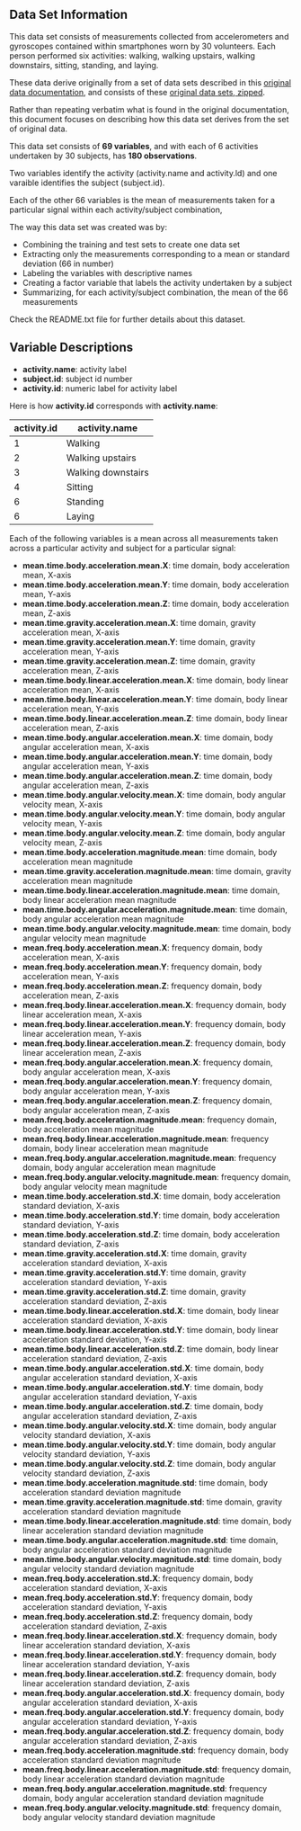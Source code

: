 Data Set Information
--------------------
This data set consists of measurements collected from accelerometers and gyroscopes contained within smartphones worn by 30 volunteers. Each person performed six activities: walking, walking upstairs, walking downstairs, sitting, standing, and laying. 

These data derive originally from a set of data sets described in this [original data documentation](http://archive.ics.uci.edu/ml/datasets/Human+Activity+Recognition+Using+Smartphones), and consists of these [original data sets, zipped](http://archive.ics.uci.edu/ml/machine-learning-databases/00240/UCI%20HAR%20Dataset.zip).

Rather than repeating verbatim what is found in the original documentation, this document focuses on describing how this data set derives from the set of original data.

This data set consists of **69 variables**, and with each of 6 activities undertaken by 30 subjects, has **180 observations**. 

Two variables identify the activity (activity.name and activity.ld) and one varaible identifies the subject (subject.id).

Each of the other 66 variables is the mean of measurements taken for a particular signal within each activity/subject combination, 

The way this data set was created was by:

* Combining the training and test sets to create one data set
* Extracting only the measurements corresponding to a mean or standard deviation (66 in number)
* Labeling the variables with descriptive names
* Creating a factor variable that labels the activity undertaken by a subject
* Summarizing, for each activity/subject combination, the mean of the 66 measurements

Check the README.txt file for further details about this dataset.

Variable Descriptions
----------------

- **activity.name**: activity label
- **subject.id**: subject id number
- **activity.id**: numeric label for activity label

Here is how **activity.id** corresponds with **activity.name**:


| activity.id | activity.name      |
|-------------|--------------------|
| 1           | Walking            |
| 2           | Walking upstairs   |
| 3           | Walking downstairs |
| 4           | Sitting            |
| 6           | Standing           |
| 6           | Laying             |

Each of the following variables is a mean across all measurements taken across a particular activity and subject for a particular signal:

- **mean.time.body.acceleration.mean.X**: time domain, body acceleration mean, X-axis
- **mean.time.body.acceleration.mean.Y**: time domain, body acceleration mean, Y-axis
- **mean.time.body.acceleration.mean.Z**: time domain, body acceleration mean, Z-axis
- **mean.time.gravity.acceleration.mean.X**: time domain, gravity acceleration mean, X-axis
- **mean.time.gravity.acceleration.mean.Y**: time domain, gravity acceleration mean, Y-axis
- **mean.time.gravity.acceleration.mean.Z**: time domain, gravity acceleration mean, Z-axis
- **mean.time.body.linear.acceleration.mean.X**: time domain, body linear acceleration mean, X-axis
- **mean.time.body.linear.acceleration.mean.Y**: time domain, body linear acceleration mean, Y-axis
- **mean.time.body.linear.acceleration.mean.Z**: time domain, body linear acceleration mean, Z-axis
- **mean.time.body.angular.acceleration.mean.X**: time domain, body angular acceleration mean, X-axis
- **mean.time.body.angular.acceleration.mean.Y**: time domain, body angular acceleration mean, Y-axis
- **mean.time.body.angular.acceleration.mean.Z**: time domain, body angular acceleration mean, Z-axis
- **mean.time.body.angular.velocity.mean.X**: time domain, body angular velocity mean, X-axis
- **mean.time.body.angular.velocity.mean.Y**: time domain, body angular velocity mean, Y-axis
- **mean.time.body.angular.velocity.mean.Z**: time domain, body angular velocity mean, Z-axis
- **mean.time.body.acceleration.magnitude.mean**: time domain, body acceleration mean magnitude
- **mean.time.gravity.acceleration.magnitude.mean**: time domain, gravity acceleration mean magnitude
- **mean.time.body.linear.acceleration.magnitude.mean**: time domain, body linear acceleration mean magnitude
- **mean.time.body.angular.acceleration.magnitude.mean**: time domain, body angular acceleration mean magnitude
- **mean.time.body.angular.velocity.magnitude.mean**: time domain, body angular velocity mean magnitude
- **mean.freq.body.acceleration.mean.X**: frequency domain, body acceleration mean, X-axis
- **mean.freq.body.acceleration.mean.Y**: frequency domain, body acceleration mean, Y-axis
- **mean.freq.body.acceleration.mean.Z**: frequency domain, body acceleration mean, Z-axis
- **mean.freq.body.linear.acceleration.mean.X**: frequency domain, body linear acceleration mean, X-axis
- **mean.freq.body.linear.acceleration.mean.Y**: frequency domain, body linear acceleration mean, Y-axis
- **mean.freq.body.linear.acceleration.mean.Z**: frequency domain, body linear acceleration mean, Z-axis
- **mean.freq.body.angular.acceleration.mean.X**: frequency domain, body angular acceleration mean, X-axis
- **mean.freq.body.angular.acceleration.mean.Y**: frequency domain, body angular acceleration mean, Y-axis
- **mean.freq.body.angular.acceleration.mean.Z**: frequency domain, body angular acceleration mean, Z-axis
- **mean.freq.body.acceleration.magnitude.mean**: frequency domain, body acceleration mean magnitude
- **mean.freq.body.linear.acceleration.magnitude.mean**: frequency domain, body linear acceleration mean magnitude
- **mean.freq.body.angular.acceleration.magnitude.mean**: frequency domain, body angular acceleration mean magnitude
- **mean.freq.body.angular.velocity.magnitude.mean**: frequency domain, body angular velocity mean magnitude
- **mean.time.body.acceleration.std.X**: time domain, body acceleration standard deviation, X-axis
- **mean.time.body.acceleration.std.Y**: time domain, body acceleration standard deviation, Y-axis
- **mean.time.body.acceleration.std.Z**: time domain, body acceleration standard deviation, Z-axis
- **mean.time.gravity.acceleration.std.X**: time domain, gravity acceleration standard deviation, X-axis
- **mean.time.gravity.acceleration.std.Y**: time domain, gravity acceleration standard deviation, Y-axis
- **mean.time.gravity.acceleration.std.Z**: time domain, gravity acceleration standard deviation, Z-axis
- **mean.time.body.linear.acceleration.std.X**: time domain, body linear acceleration standard deviation, X-axis
- **mean.time.body.linear.acceleration.std.Y**: time domain, body linear acceleration standard deviation, Y-axis
- **mean.time.body.linear.acceleration.std.Z**: time domain, body linear acceleration standard deviation, Z-axis
- **mean.time.body.angular.acceleration.std.X**: time domain, body angular acceleration standard deviation, X-axis
- **mean.time.body.angular.acceleration.std.Y**: time domain, body angular acceleration standard deviation, Y-axis
- **mean.time.body.angular.acceleration.std.Z**: time domain, body angular acceleration standard deviation, Z-axis
- **mean.time.body.angular.velocity.std.X**: time domain, body angular velocity standard deviation, X-axis
- **mean.time.body.angular.velocity.std.Y**: time domain, body angular velocity standard deviation, Y-axis
- **mean.time.body.angular.velocity.std.Z**: time domain, body angular velocity standard deviation, Z-axis
- **mean.time.body.acceleration.magnitude.std**: time domain, body acceleration standard deviation magnitude
- **mean.time.gravity.acceleration.magnitude.std**: time domain, gravity acceleration standard deviation magnitude
- **mean.time.body.linear.acceleration.magnitude.std**: time domain, body linear acceleration standard deviation magnitude
- **mean.time.body.angular.acceleration.magnitude.std**: time domain, body angular acceleration standard deviation magnitude
- **mean.time.body.angular.velocity.magnitude.std**: time domain, body angular velocity standard deviation magnitude
- **mean.freq.body.acceleration.std.X**: frequency domain, body acceleration standard deviation, X-axis
- **mean.freq.body.acceleration.std.Y**: frequency domain, body acceleration standard deviation, Y-axis
- **mean.freq.body.acceleration.std.Z**: frequency domain, body acceleration standard deviation, Z-axis
- **mean.freq.body.linear.acceleration.std.X**: frequency domain, body linear acceleration standard deviation, X-axis
- **mean.freq.body.linear.acceleration.std.Y**: frequency domain, body linear acceleration standard deviation, Y-axis
- **mean.freq.body.linear.acceleration.std.Z**: frequency domain, body linear acceleration standard deviation, Z-axis
- **mean.freq.body.angular.acceleration.std.X**: frequency domain, body angular acceleration standard deviation, X-axis
- **mean.freq.body.angular.acceleration.std.Y**: frequency domain, body angular acceleration standard deviation, Y-axis
- **mean.freq.body.angular.acceleration.std.Z**: frequency domain, body angular acceleration standard deviation, Z-axis
- **mean.freq.body.acceleration.magnitude.std**: frequency domain, body acceleration standard deviation magnitude
- **mean.freq.body.linear.acceleration.magnitude.std**: frequency domain, body linear acceleration standard deviation magnitude
- **mean.freq.body.angular.acceleration.magnitude.std**: frequency domain, body angular acceleration standard deviation magnitude
- **mean.freq.body.angular.velocity.magnitude.std**: frequency domain, body angular velocity standard deviation magnitude

